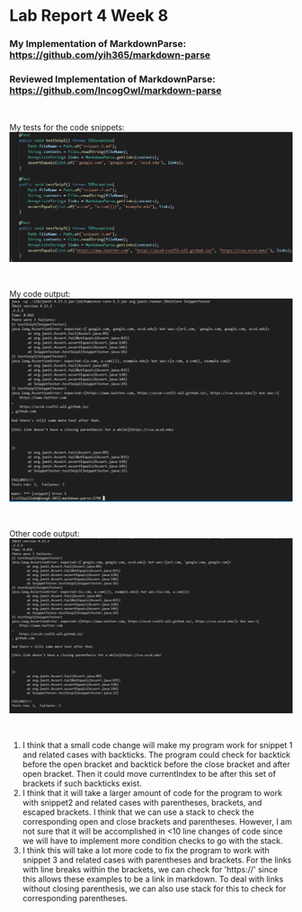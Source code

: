 # Lab Report 4 Week 8

### My Implementation of MarkdownParse: https://github.com/yih365/markdown-parse
### Reviewed Implementation of MarkdownParse: https://github.com/IncogOwl/markdown-parse  
   
<br>

My tests for the code snippets:
![image](Lab4Images/tests.png)

<br>

My code output:
![image](Lab4Images/mysnippets.png)

<br>

Other code output:
![image](Lab4Images/othersnippets.png)

<br>

1. I think that a small code change will make my program work for snippet 1 and related cases with backticks. The program could check for backtick before the open bracket and backtick before the close bracket and after open bracket. Then it could move currentIndex to be after this set of brackets if such backticks exist.
2. I think that it will take a larger amount of code for the program to work with snippet2 and related cases with parentheses, brackets, and escaped brackets. I think that we can use a stack to check the corresponding open and close brackets and parentheses. However, I am not sure that it will be accomplished in <10 line changes of code since we will have to implement more condition checks to go with the stack.
3. I think this will take a lot more code to fix the program to work with snippet 3 and related cases with parentheses and brackets. For the links with line breaks within the brackets, we can check for 'https://' since this allows these examples to be a link in markdown. To deal with links without closing parenthesis, we can also use stack for this to check for corresponding parentheses. 